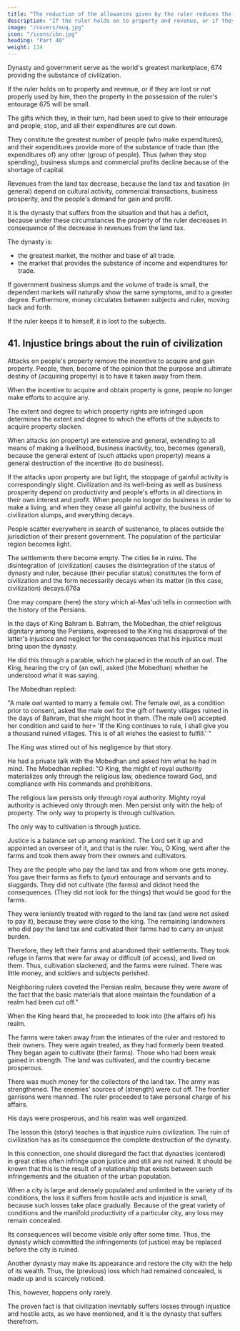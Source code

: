 ```yaml
---
title: "The reduction of the allowances given by the ruler reduces the tax revenue"
description: "If the ruler holds on to property and revenue, or if they are lost or not properly used by him, then the property in the possession of the ruler's entourage will be small"
image: "/covers/muq.jpg"
icon: "/icons/ibn.jpg"
heading: "Part 40"
weight: 114
---
```




Dynasty and government serve as the world's greatest marketplace, 674 providing the substance of civilization. 

If the ruler holds on to property and revenue, or if they are lost or not properly used by him, then the property in the possession of the ruler's entourage 675 will be small. 

The gifts which they, in their turn, had been used to give to their entourage and people, stop, and all their expenditures are cut down. 

They constitute the greatest number of people (who make expenditures), and their expenditures provide more of the substance of trade than (the expenditures of) any other (group of people). Thus (when they stop spending), business slumps and commercial profits decline because of the shortage of capital. 

Revenues from the land tax decrease, because the land tax and taxation (in general) depend on cultural activity, commercial transactions, business prosperity, and the people's demand for gain and profit. 

It is the dynasty that suffers from the situation and that has a deficit, because under these
circumstances the property of the ruler decreases in consequence of the decrease in
revenues from the land tax.

The dynasty is:
- the greatest market, the mother and base of all trade.
- the market that provides the substance of income and expenditures for trade. 

If government business slumps and the volume of trade is small, the dependent markets will naturally show the same symptoms, and to a greater degree. Furthermore, money circulates between subjects and ruler, moving back and forth.

If the ruler keeps it to himself, it is lost to the subjects.
<!-- This is how God proceeds with His servants. -->


## 41. Injustice brings about the ruin of civilization

Attacks on people's property remove the incentive to acquire and gain property. People, then, become of the opinion that the purpose and ultimate destiny of (acquiring property) is to have it taken away from them. 

When the incentive to acquire and obtain property is gone, people no longer make efforts to acquire any. 

The extent and degree to which property rights are infringed upon determines the extent and degree to which the efforts of the subjects to acquire property slacken. 

When attacks (on property) are extensive and general, extending to all means of making a livelihood, business inactivity, too, becomes (general), because the general extent of (such attacks upon property) means a general destruction of the incentive (to do business). 

If the attacks upon property are but light, the stoppage of gainful activity is correspondingly slight. Civilization and its
well-being as well as business prosperity depend on productivity and people's efforts in all directions in their own interest and profit. When people no longer do business in order to make a living, and when they cease all gainful activity, the business of
civilization slumps, and everything decays. 

People scatter everywhere in search of sustenance, to places outside the jurisdiction of their present government. The
population of the particular region becomes light. 

The settlements there become empty. The cities lie in ruins. The disintegration of (civilization) causes the
disintegration of the status of dynasty and ruler, because (their peculiar status)
constitutes the form of civilization and the form necessarily decays when its matter
(in this case, civilization) decays.676a

One may compare (here) the story which al-Mas'udi tells in connection with the history of the Persians. <!-- 677 --> 

In the days of King Bahram b. Bahram, the Mobedhan, the chief religious dignitary among the Persians, expressed to the King
his disapproval of the latter's injustice and neglect for the consequences that his
injustice must bring upon the dynasty. 

He did this through a parable, which he placed in the mouth of an owl. The King, hearing the cry of (an owl), asked (the
Mobedhan) whether he understood what it was saying.

The Mobedhan replied: 

"A male owl wanted to marry a female owl. The female owl, as a condition prior to
consent, asked the male owl for the gift of twenty villages ruined in the days of
Bahram, that she might hoot in them. (The male owl) accepted her condition and
said to her= 'If the King continues to rule, I shall give you a thousand ruined villages.
This is of all wishes the easiest to fulfill.' "


The King was stirred out of his negligence by that story. 

He had a private talk with the Mobedhan and asked him what he had in mind. The Mobedhan replied: "O King, the might of royal authority materializes only through the religious law, obedience toward God, and compliance with His commands and prohibitions. 

The religious law persists only through royal authority. Mighty royal authority is achieved only through men. Men persist only with the help of property. The only way to property is through cultivation. 

The only way to cultivation is through justice. 

Justice is a balance set up among mankind. The Lord set it up and appointed an overseer of it, and that is the ruler. You, O King, went after the farms and took them away from their owners and cultivators. 

They are the people who pay the land tax and from whom one gets money. You gave their farms as fiefs to (your)
entourage and servants and to sluggards. They did not cultivate (the farms) and didnot heed the consequences. (They did not look for the things) that would be good for the farms. 

They were leniently treated with regard to the land tax (and were not asked to pay it), because they were close to the king. The remaining landowners who did pay the land tax and cultivated their farms had to carry an unjust burden.

Therefore, they left their farms and abandoned their settlements. They took refuge in farms that were far away or difficult (of access), and lived on them. Thus, cultivation slackened, and the farms were ruined. There was little money, and soldiers and subjects perished. 

Neighboring rulers coveted the Persian realm, because they were aware of the fact that the basic materials that alone maintain the foundation of a realm had been cut off."

When the King heard that, he proceeded to look into (the affairs of) his realm. 

The farms were taken away from the intimates of the ruler and restored to their owners. They were again treated, as they had formerly been treated. They began again to cultivate (their farms). Those who had been weak gained in strength.
The land was cultivated, and the country became prosperous. 

There was much money for the collectors of the land tax. The army was strengthened. The enemies' sources of (strength) were cut off. The frontier garrisons were manned. The ruler proceeded to take personal charge of his affairs. 

His days were prosperous, and his realm was well organized.

The lesson this (story) teaches is that injustice ruins civilization. The ruin of civilization has as its consequence the complete destruction of the dynasty. 

In this connection, one should disregard the fact that dynasties (centered) in great cities often infringe upon justice and still are not ruined. It should be known that this is the result of a relationship that exists between such infringements and the situation of the urban population. 

When a city is large and densely populated and unlimited in the variety of its conditions, the loss it suffers from hostile acts and injustice is small, because such losses take place gradually. Because of the great variety of
conditions and the manifold productivity of a particular city, any loss may remain concealed. 

Its consequences will become visible only after some time. Thus, the dynasty which committed the infringements (of justice) may be replaced before the city is ruined. 

Another dynasty may make its appearance and restore the city with the help of its wealth. Thus, the (previous) loss which had remained concealed, is made up and is scarcely noticed. 

This, however, happens only rarely. 

The proven fact is that civilization inevitably suffers losses through injustice and hostile acts, as we have mentioned, and it is the dynasty that suffers therefrom.


